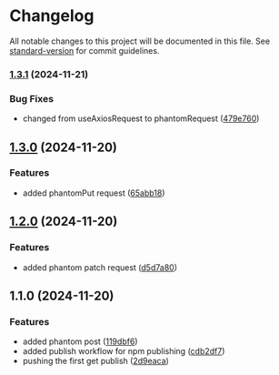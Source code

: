 # Changelog

All notable changes to this project will be documented in this file. See [standard-version](https://github.com/conventional-changelog/standard-version) for commit guidelines.

### [1.3.1](https://github.com/dev-phantom/phantom-request/compare/v1.3.0...v1.3.1) (2024-11-21)


### Bug Fixes

* changed from useAxiosRequest to phantomRequest ([479e760](https://github.com/dev-phantom/phantom-request/commit/479e760848e64d943aa08fc005a06f863fb0ba51))

## [1.3.0](https://github.com/dev-phantom/phantom-request/compare/v1.2.0...v1.3.0) (2024-11-20)


### Features

* added phantomPut request ([65abb18](https://github.com/dev-phantom/phantom-request/commit/65abb186f0e8e727b5e67723f1207bb0465f6c51))

## [1.2.0](https://github.com/dev-phantom/phantom-request/compare/v1.1.0...v1.2.0) (2024-11-20)


### Features

* added phantom patch request ([d5d7a80](https://github.com/dev-phantom/phantom-request/commit/d5d7a803a585a113d2e02807a38e048a35713dbe))

## 1.1.0 (2024-11-20)


### Features

* added phantom post ([119dbf6](https://github.com/dev-phantom/phantom-request/commit/119dbf600b1c6d95054f621fd4428c5f5b5254ae))
* added publish workflow for npm publishing ([cdb2df7](https://github.com/dev-phantom/phantom-request/commit/cdb2df79e8dce96d36aa7fcbfeec4804bdac0c5a))
* pushing the first get publish ([2d9eaca](https://github.com/dev-phantom/phantom-request/commit/2d9eacade4cadc1edda507063f4bccd2ca29658d))
